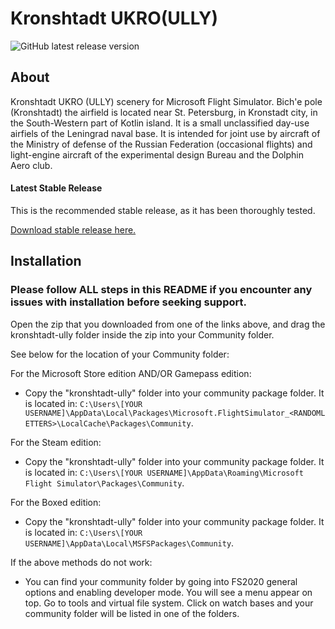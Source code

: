 # Kronshtadt UKRO(ULLY)
![GitHub latest release version](https://img.shields.io/docker/v/egoroffse/kronshtadt/0.1.0b)



## About

Kronshtadt UKRO (ULLY) scenery for Microsoft Flight Simulator.
Bich'e pole (Kronshtadt) the airfield is located near St. Petersburg, in Kronstadt city, in the South-Western part of Kotlin island.
It is a small unclassified day-use airfiels of the Leningrad naval base. It is intended for joint use by aircraft of the Ministry of defense of the Russian Federation (occasional flights) and light-engine aircraft of the experimental design Bureau and the Dolphin Aero club.

#### Latest Stable Release

This is the recommended stable release, as it has been thoroughly tested.

[Download stable release here.](https://github.com/egoroffse/kronshtadt/releases)

## Installation

### Please follow ALL steps in this README if you encounter any issues with installation before seeking support.

Open the zip that you downloaded from one of the links above, and drag the kronshtadt-ully folder inside the zip into your Community folder.

See below for the location of your Community folder:

For the Microsoft Store edition AND/OR Gamepass edition:
- Copy the "kronshtadt-ully" folder into your community package folder. It is located in:
`C:\Users\[YOUR USERNAME]\AppData\Local\Packages\Microsoft.FlightSimulator_<RANDOMLETTERS>\LocalCache\Packages\Community`.

For the Steam edition:
- Copy the "kronshtadt-ully" folder into your community package folder. It is located in:
`C:\Users\[YOUR USERNAME]\AppData\Roaming\Microsoft Flight Simulator\Packages\Community`.

For the Boxed edition:
- Copy the "kronshtadt-ully" folder into your community package folder. It is located in:
`C:\Users\[YOUR USERNAME]\AppData\Local\MSFSPackages\Community`.

If the above methods do not work:
- You can find your community folder by going into FS2020 general options and enabling developer mode. You will see a menu appear on top. Go to tools and virtual file system. Click on watch bases and your community folder will be listed in one of the folders.
